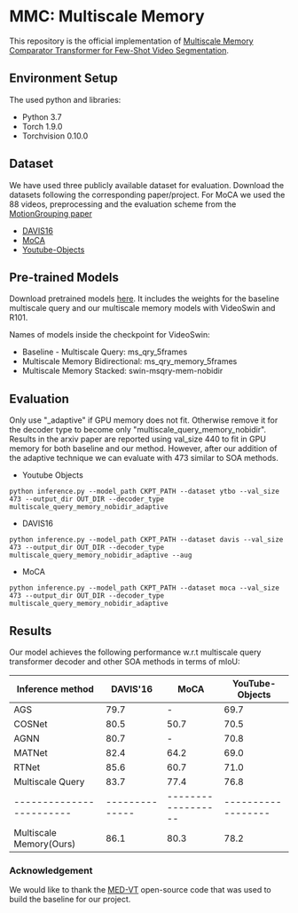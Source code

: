 # MMC: Multiscale Memory

This repository is the official implementation of [Multiscale Memory Comparator Transformer for Few-Shot Video Segmentation](https://arxiv.org/abs/2307.07812).


## Environment Setup
The used python and libraries:
* Python 3.7
* Torch 1.9.0
* Torchvision 0.10.0

## Dataset

We have used three publicly available dataset for evaluation. Download the datasets following the corresponding paper/project. For MoCA we used the 88 videos, preprocessing and the evaluation scheme from the [MotionGrouping paper](https://github.com/charigyang/motiongrouping)

- [DAVIS16](https://www.cv-foundation.org/openaccess/content_cvpr_2016/papers/Perazzi_A_Benchmark_Dataset_CVPR_2016_paper.pdf)
- [MoCA](https://openaccess.thecvf.com/content/ACCV2020/papers/Lamdouar_Betrayed_by_Motion_Camouflaged_Object_Discovery_via_Motion_Segmentation_ACCV_2020_paper.pdf)
- [Youtube-Objects](https://ieeexplore.ieee.org/stamp/stamp.jsp?arnumber=6248065)

## Pre-trained Models

Download pretrained models [here](https://www.dropbox.com/scl/fi/91059ds8o8eoizyzgc7hy/weights_ablation_avos_msmemory.zip?rlkey=5xge28u8ef8ey2z4nalvf725e&dl=0). It includes the weights for the baseline multiscale query and our multiscale memory models with VideoSwin and R101.

Names of models inside the checkpoint for VideoSwin:
* Baseline - Multiscale Query: ms_qry_5frames
* Multiscale Memory Bidirectional: ms_qry_memory_5frames
* Multiscale Memory Stacked: swin-msqry-mem-nobidir

## Evaluation
Only use "_adaptive" if GPU memory does not fit. Otherwise remove it for the decoder type to become only "multiscale_query_memory_nobidir". Results in the arxiv paper are reported using val_size 440 to fit in GPU memory for both baseline and our method. However, after our addition of the adaptive technique we can evaluate with 473 similar to SOA methods.

* Youtube Objects
```
python inference.py --model_path CKPT_PATH --dataset ytbo --val_size 473 --output_dir OUT_DIR --decoder_type multiscale_query_memory_nobidir_adaptive
```

* DAVIS16
```
python inference.py --model_path CKPT_PATH --dataset davis --val_size 473 --output_dir OUT_DIR --decoder_type multiscale_query_memory_nobidir_adaptive --aug
```

* MoCA 
```
python inference.py --model_path CKPT_PATH --dataset moca --val_size 473 --output_dir OUT_DIR --decoder_type multiscale_query_memory_nobidir_adaptive
```

## Results

Our model achieves the following performance w.r.t multiscale query transformer decoder and other SOA methods in terms of mIoU:

| Inference method       | DAVIS'16     | MoCA              | YouTube-Objects   |
|------------------------|--------------| ------------------| ------------------|
| AGS                    | 79.7         | -                 | 69.7              | 
| COSNet                 | 80.5         | 50.7              | 70.5              |
| AGNN                   | 80.7         | -                 | 70.8              |
| MATNet                 | 82.4         | 64.2              | 69.0              |
| RTNet                  | 85.6         | 60.7              | 71.0              |
| Multiscale Query       | 83.7         | 77.4              | 76.8              |
|------------------------|--------------| ------------------| ------------------|
| Multiscale Memory(Ours)| 86.1         | 80.3              | 78.2              |

### Acknowledgement
We would like to thank the [MED-VT](https://github.com/rkyuca/medvt) open-source code that was used to build the baseline for our project.

